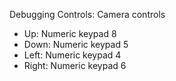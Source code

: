 Debugging Controls:
Camera controls
- Up: Numeric keypad 8
- Down: Numeric keypad 5
- Left: Numeric keypad 4
- Right: Numeric keypad 6
